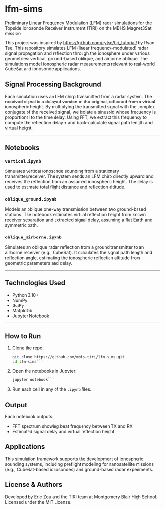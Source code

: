 # lfm-sims
Preliminary Linear Frequency Modulation (LFM) radar simulations for the Topside Ionosonde Receiver Instrument (TIRI) on the MBHS Magnet3Sat mission

This project was inspired by https://github.com/rytse/tiri_tutorial/ by Ryan Tse.
This repository simulates LFM (linear frequency-modulated) radar signal propagation and reflection through the ionosphere under various geometries: vertical, ground-based oblique, and airborne oblique. The simulations model ionospheric radar measurements relevant to real-world CubeSat and ionosonde applications.

## Signal Processing Background

Each simulation uses an LFM chirp transmitted from a radar system. The received signal is a delayed version of the original, reflected from a virtual ionospheric height. By multiplying the transmitted signal with the complex conjugate of the received signal, we isolate a sinusoid whose frequency is proportional to the time delay. Using FFT, we extract this frequency to compute the reflection delay `τ` and back-calculate signal path length and virtual height.

---

## Notebooks

### `vertical.ipynb`
Simulates vertical ionosonde sounding from a stationary transmitter/receiver. The system sends an LFM chirp directly upward and receives the reflection from an assumed ionospheric height. The delay is used to estimate total flight distance and reflection altitude.

### `oblique_ground.ipynb`
Models an oblique one-way transmission between two ground-based stations. The notebook estimates virtual reflection height from known receiver separation and extracted signal delay, assuming a flat Earth and symmetric path.

### `oblique_airborne.ipynb`
Simulates an oblique radar reflection from a ground transmitter to an airborne receiver (e.g., CubeSat). It calculates the signal path length and reflection angle, estimating the ionospheric reflection altitude from geometric parameters and delay.

---

## Technologies Used

- Python 3.10+
- NumPy
- SciPy
- Matplotlib
- Jupyter Notebook

---

## How to Run

1. Clone the repo:
   ```bash
   git clone https://github.com/mbhs-tiri/lfm-sims.git
   cd lfm-sims```
2. Open the notebooks in Jupyter:
    ```bash
    jupyter notebook```
3. Run each cell in any of the `.ipynb` files.

## Output
Each notebook outputs:
- FFT spectrum showing beat frequency between TX and RX
- Estimated signal delay and virtual reflection height

## Applications
This simulation framework supports the development of ionospheric sounding systems, including preflight modeling for nanosatellite missions (e.g., CubeSat-based ionosondes) and ground-based radar experiments.

## License & Authors
Developed by Eric Zou and the TIRI team at Montgomery Blair High School.
Licensed under the MIT License.
